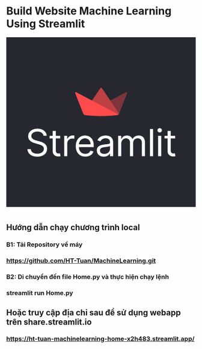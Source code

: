 # Build Website Machine Learning Using Streamlit
![Alt](https://github.com/HT-Tuan/MachineLearning/blob/main/images/streamlit_hero.jpg?raw=true)
#
## Hướng dẫn chạy chương trình local
### B1: Tải Repository về máy
### https://github.com/HT-Tuan/MachineLearning.git
### B2: Di chuyển đến file Home.py và thực hiện chạy lệnh
### streamlit run Home.py
## Hoặc truy cập địa chỉ sau để sử dụng webapp trên share.streamlit.io
### https://ht-tuan-machinelearning-home-x2h483.streamlit.app/
